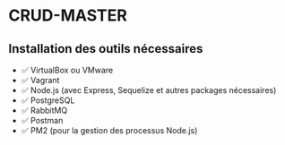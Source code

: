 # CRUD-MASTER

## Installation des outils nécessaires
- ✅ VirtualBox ou VMware
- ✅ Vagrant
- ✅ Node.js (avec Express, Sequelize et autres packages nécessaires)
- ✅ PostgreSQL
- ✅ RabbitMQ
- ✅ Postman
- ✅ PM2 (pour la gestion des processus Node.js)

